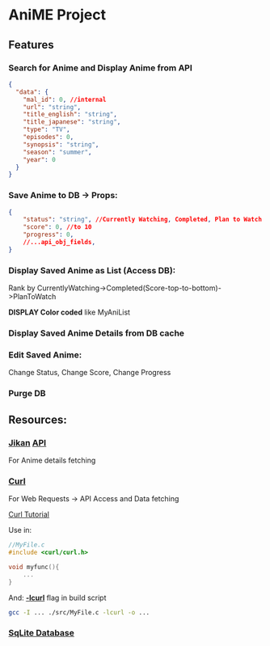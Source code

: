 # AniME Project

## Features

### Search for Anime and Display Anime from API
```json
{
  "data": {
    "mal_id": 0, //internal
    "url": "string",
    "title_english": "string",
    "title_japanese": "string",
    "type": "TV",
    "episodes": 0,
    "synopsis": "string",
    "season": "summer",
    "year": 0
  }
}
```
### Save Anime to DB -> Props:
```json
{
    "status": "string", //Currently Watching, Completed, Plan to Watch
    "score": 0, //to 10
    "progress": 0,
    //...api_obj_fields,
}
```
### Display Saved Anime as List (Access DB): 
Rank by CurrentlyWatching->Completed(Score-top-to-bottom)->PlanToWatch

**DISPLAY Color coded** like MyAniList

### Display Saved Anime Details from DB cache

### Edit Saved Anime: 
Change Status, Change Score, Change Progress

### Purge DB 

## Resources:

### [Jikan](https://jikan.moe/) <u>[API](https://docs.api.jikan.moe/#tag/anime)</u>
For Anime details fetching



### <u>[Curl](https://curl.se/libcurl/c/)</u>
For Web Requests -> API Access and Data fetching

<u>[Curl Tutorial](https://www.youtube.com/watch?v=daA-KBKfJ_o&t=748s)</u>

Use in:
```c
//MyFile.c
#include <curl/curl.h>

void myfunc(){
    ...
}

```
And: <u>**-lcurl**</u> flag in build script
```bash
gcc -I ... ./src/MyFile.c -lcurl -o ...
```
### <u>[SqLite Database](https://www.sqlite.org/cintro.html)</u>